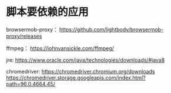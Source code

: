 # 脚本要依赖的应用
browsermob-proxy：
https://github.com/lightbody/browsermob-proxy/releases

ffmpeg：
https://johnvansickle.com/ffmpeg/


jre:
https://www.oracle.com/java/technologies/downloads/#java8

chromedriver:
https://chromedriver.chromium.org/downloads
https://chromedriver.storage.googleapis.com/index.html?path=96.0.4664.45/